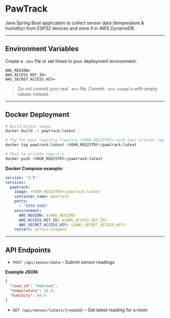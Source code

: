 # PawTrack

Java Spring Boot application to collect sensor data (temperature & humidity) from ESP32 devices and store it in AWS DynamoDB.

---

## Environment Variables

Create a `.env` file or set these in your deployment environment:

```
AWS_REGION=
AWS_ACCESS_KEY_ID=
AWS_SECRET_ACCESS_KEY=
```

> Do not commit your real `.env` file. Commit `.env.example` with empty values instead.

---

## Docker Deployment

```bash
# Build Docker image
docker build -t pawtrack:latest .

# Tag for your registry (replace <YOUR_REGISTRY> with your private registry)
docker tag pawtrack:latest <YOUR_REGISTRY>/pawtrack:latest

# Push to private registry
docker push <YOUR_REGISTRY>/pawtrack:latest
```

**Docker Compose example:**

```yaml
version: "3.9"
services:
  pawtrack:
    image: <YOUR_REGISTRY>/pawtrack:latest
    container_name: pawtrack
    ports:
      - "8080:8080"
    environment:
      AWS_REGION: ${AWS_REGION}
      AWS_ACCESS_KEY_ID: ${AWS_ACCESS_KEY_ID}
      AWS_SECRET_ACCESS_KEY: ${AWS_SECRET_ACCESS_KEY}
    restart: unless-stopped
```

---

## API Endpoints

- `POST /api/sensor/data` – Submit sensor readings

**Example JSON:**
```json
{
  "room_id": "bedroom",
  "temperature": 26.8,
  "humidity": 60.0
}
```

- `GET /api/sensor/latest/{roomId}` – Get latest reading for a room